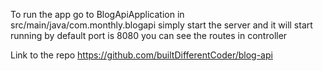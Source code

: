 
To run the app go to BlogApiApplication in src/main/java/com.monthly.blogapi
simply start the server and it will start running by default port is 8080
you can see the routes in controller

Link to the repo
https://github.com/builtDifferentCoder/blog-api